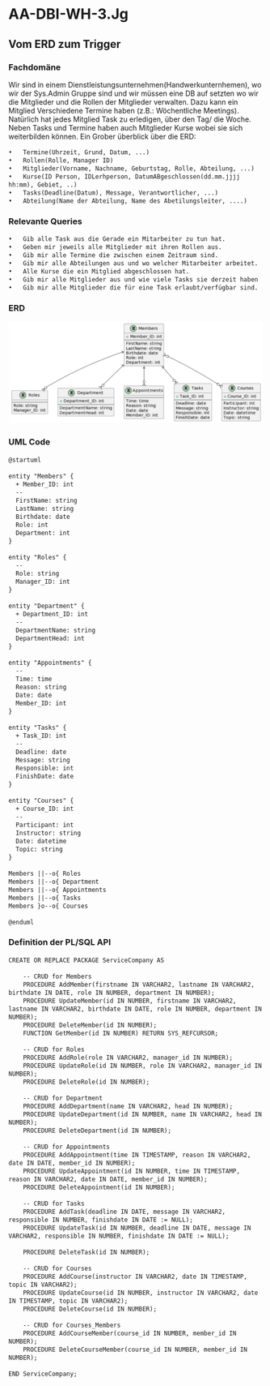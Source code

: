 # AA-DBI-WH-3.Jg

## Vom ERD zum Trigger

### Fachdomäne
Wir sind in einem Dienstleistungsunternehmen(Handwerkunternhemen), wo wir der Sys.Admin Gruppe sind und wir müssen eine DB auf setzten wo wir die Mitglieder und die Rollen der Mitglieder verwalten. Dazu kann ein Mitglied Verschiedene Termine haben (z.B.: Wöchentliche Meetings). Natürlich hat jedes Mitglied Task zu erledigen, über den Tag/ die Woche. Neben Tasks und Termine haben auch Mitglieder Kurse wobei sie sich weiterbilden können. Ein Grober überblick über die ERD: 

    •	Termine(Uhrzeit, Grund, Datum, ...)
    •	Rollen(Rolle, Manager ID)
    •	Mitglieder(Vorname, Nachname, Geburtstag, Rolle, Abteilung, ...)
    •	Kurse(ID Person, IDLerhperson, DatumABgeschlossen(dd.mm.jjjj hh:mm), Gebiet, ..)
    •	Tasks(Deadline(Datum), Message, Verantwortlicher, ...)
    •	Abteilung(Name der Abteilung, Name des Abetilungsleiter, ....)

### Relevante Queries

    •	Gib alle Task aus die Gerade ein Mitarbeiter zu tun hat.
    •	Geben mir jeweils alle Mitglieder mit ihren Rollen aus.
    •	Gib mir alle Termine die zwischen einem Zeitraum sind.
    •	Gib mir alle Abteilungen aus und wo welcher Mitarbeiter arbeitet.
    •	Alle Kurse die ein Mitglied abgeschlossen hat.
    •	Gib mir alle Mitglieder aus und wie viele Tasks sie derzeit haben
    •	Gib mir alle Mitglieder die für eine Task erlaubt/verfügbar sind.

### ERD
![Alt text](image-2.png)
### UML Code
```
@startuml

entity "Members" {
  + Member_ID: int
  --
  FirstName: string
  LastName: string
  Birthdate: date
  Role: int
  Department: int
}

entity "Roles" {
  --
  Role: string
  Manager_ID: int
}

entity "Department" {
  + Department_ID: int
  --
  DepartmentName: string
  DepartmentHead: int
}

entity "Appointments" {
  --
  Time: time
  Reason: string
  Date: date
  Member_ID: int
}

entity "Tasks" {
  + Task_ID: int
  --
  Deadline: date
  Message: string
  Responsible: int
  FinishDate: date
}

entity "Courses" {
  + Course_ID: int
  --
  Participant: int
  Instructor: string
  Date: datetime
  Topic: string
}

Members ||--o{ Roles
Members ||--o{ Department
Members ||--o{ Appointments
Members ||--o{ Tasks 
Members }o--o{ Courses 

@enduml
```

### Definition der PL/SQL API

```
CREATE OR REPLACE PACKAGE ServiceCompany AS

    -- CRUD for Members
    PROCEDURE AddMember(firstname IN VARCHAR2, lastname IN VARCHAR2, birthdate IN DATE, role IN NUMBER, department IN NUMBER);
    PROCEDURE UpdateMember(id IN NUMBER, firstname IN VARCHAR2, lastname IN VARCHAR2, birthdate IN DATE, role IN NUMBER, department IN NUMBER);
    PROCEDURE DeleteMember(id IN NUMBER);
    FUNCTION GetMember(id IN NUMBER) RETURN SYS_REFCURSOR;
    
    -- CRUD for Roles
    PROCEDURE AddRole(role IN VARCHAR2, manager_id IN NUMBER);
    PROCEDURE UpdateRole(id IN NUMBER, role IN VARCHAR2, manager_id IN NUMBER);
    PROCEDURE DeleteRole(id IN NUMBER);
    
    -- CRUD for Department
    PROCEDURE AddDepartment(name IN VARCHAR2, head IN NUMBER);
    PROCEDURE UpdateDepartment(id IN NUMBER, name IN VARCHAR2, head IN NUMBER);
    PROCEDURE DeleteDepartment(id IN NUMBER);
    
    -- CRUD for Appointments
    PROCEDURE AddAppointment(time IN TIMESTAMP, reason IN VARCHAR2, date IN DATE, member_id IN NUMBER);
    PROCEDURE UpdateAppointment(id IN NUMBER, time IN TIMESTAMP, reason IN VARCHAR2, date IN DATE, member_id IN NUMBER);
    PROCEDURE DeleteAppointment(id IN NUMBER);
    
    -- CRUD for Tasks
    PROCEDURE AddTask(deadline IN DATE, message IN VARCHAR2, responsible IN NUMBER, finishdate IN DATE := NULL);
    PROCEDURE UpdateTask(id IN NUMBER, deadline IN DATE, message IN VARCHAR2, responsible IN NUMBER, finishdate IN DATE := NULL);

    PROCEDURE DeleteTask(id IN NUMBER);
    
    -- CRUD for Courses
    PROCEDURE AddCourse(instructor IN VARCHAR2, date IN TIMESTAMP, topic IN VARCHAR2);
    PROCEDURE UpdateCourse(id IN NUMBER, instructor IN VARCHAR2, date IN TIMESTAMP, topic IN VARCHAR2);
    PROCEDURE DeleteCourse(id IN NUMBER);
    
    -- CRUD for Courses_Members
    PROCEDURE AddCourseMember(course_id IN NUMBER, member_id IN NUMBER);
    PROCEDURE DeleteCourseMember(course_id IN NUMBER, member_id IN NUMBER);
    
END ServiceCompany;
```
